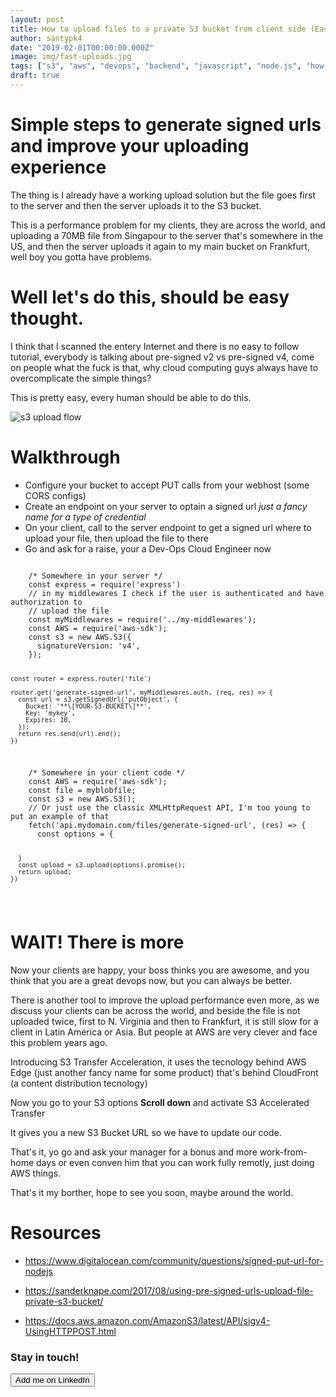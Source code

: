 ```yaml
---
layout: post
title: How to upload files to a private S3 bucket from client side (Easy Guide)
author: santypk4
date: "2019-02-01T00:00:00.000Z"
image: img/fast-uploads.jpg
tags: ["s3", "aws", "devops", "backend", "javascript", "node.js", "how-to", "guide", "getting-started"]
draft: true
---
```


  # Simple steps to generate signed urls and improve your uploading experience
  <!-- end -->

  The thing is I already have a working upload solution but the file goes first to the server and then the server uploads it to the S3 bucket.

  This is a performance problem for my clients, they are across the world, and uploading a 70MB file from Singapour to the server that's somewhere in the US, and then the server uploads it again to my main bucket on Frankfurt, well boy you gotta have problems.
  
  # Well let's do this, should be easy thought. 

  I think that I scanned the entery Internet and there is no easy to follow tutorial, everybody is talking about pre-signed v2 vs pre-signed v4, come on people what the fuck is that, why cloud computing guys always have to overcomplicate the simple things? 

  This is pretty easy, every human should be able to do this.
  

  <img src="https://docs.aws.amazon.com/AmazonS3/latest/API/images/s3_post.png" alt="s3 upload flow">

  # Walkthrough
  <ul> 
    <li> Configure your bucket to accept PUT calls from your webhost (some CORS configs)</li>
    <li> Create an endpoint on your server to optain a signed url <i> just a fancy name for a type of credential</i> </li>
    <li> On your client, call to the server endpoint to get a signed url where to upload your file, then upload the file to there</li>
    <li> Go and ask for a raise, your a Dev-Ops Cloud Engineer now</li>
  </ul>

  <code> 
    /* Somewhere in your server */
    const express = require('express')
    // in my middlewares I check if the user is authenticated and have authorization to
    // upload the file
    const myMiddlewares = require('../my-middlewares');
    const AWS = require('aws-sdk');
    const s3 = new AWS.S3({
      signatureVersion: 'v4',
    });

    const router = express.router('file')

    router.get('generate-signed-url', myMiddlewares.auth, (req, res) => {
      const url = s3.getSignedUrl('putObject', {
        Bucket: '**\[YOUR-S3-BUCKET\]**',
        Key: 'mykey',
        Expires: 10,
      });
      return res.send(url).end();
    })
  </code>

  <code> 
    /* Somewhere in your client code */
    const AWS = require('aws-sdk');
    const file = myblobfile;
    const s3 = new AWS.S3();
    // Or just use the classic XMLHttpRequest API, I'm too young to put an example of that
    fetch('api.mydomain.com/files/generate-signed-url', (res) => {
      const options = {

      }
      const upload = s3.upload(options).promise();
      return upload;
    })
  </code>


  <h1> WAIT! There is more</h1>

  Now your clients are happy, your boss thinks you are awesome, and you think that you are a great devops now, but you can always be better.

  There is another tool to improve the upload performance even more, as we discuss your clients can be across the world, and beside the file is not uploaded twice, first to N. Virginia and then to Frankfurt, it is still slow for a client in Latin America or Asia.
  But people at AWS are very clever and face this problem years ago.

  Introducing S3 Transfer Acceleration, it uses the tecnology behind AWS Edge (just another fancy name for some product) that's behind CloudFront (a content distribution tecnology)

  Now you go to your S3 options
  **Scroll down** and activate S3 Accelerated Transfer

  It gives you a new S3 Bucket URL so we have to update our code.

  That's it, yo go and ask your manager for a bonus and more work-from-home days or even conven him that you can work fully remotly, just doing AWS things.

  That's it my borther, hope to see you soon, maybe around the world.

  # Resources

  - https://www.digitalocean.com/community/questions/signed-put-url-for-nodejs

  - https://sanderknape.com/2017/08/using-pre-signed-urls-upload-file-private-s3-bucket/

  - https://docs.aws.amazon.com/AmazonS3/latest/API/sigv4-UsingHTTPPOST.html

  <div class="col-sm-12 text-center"> 
    <div class="alert alert-info" role="alert">
      <h3 class="alert-heading"> Stay in touch! </h3>
      <a href="https://www.linkedin.com/in/santiagoquinteros/">
        <button type="button" class="btn btn-block btn-success btn-lg"> Add me on LinkedIn</button> 
      </a>
    </div>
  </div>